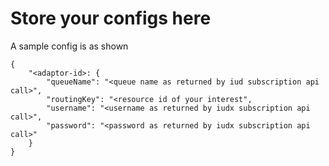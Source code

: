 # Store your configs here

A sample config is as shown 
``` 
{
    "<adaptor-id>: {
        "queueName": "<queue name as returned by iud subscription api call>",
        "routingKey": "<resource id of your interest",
        "username": "<username as returned by iudx subscription api call>",
        "password": "<password as returned by iudx subscription api call>"
    }
}
```

